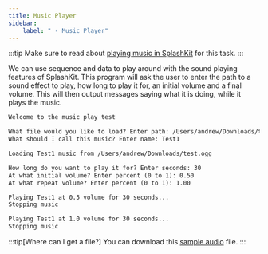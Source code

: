 ```yaml
---
title: Music Player
sidebar:
    label: " - Music Player"
---
```


:::tip
Make sure to read about [playing music in SplashKit](/book/part-1-instructions/1-sequence-and-data/2-trailside/11-3-audio) for this task.
:::

We can use sequence and data to play around with the sound playing features of SplashKit. This program will ask the user to enter the path to a sound effect to play, how long to play it for, an initial volume and a final volume. This will then output messages saying what it is doing, while it plays the music.

```txt
Welcome to the music play test

What file would you like to load? Enter path: /Users/andrew/Downloads/test.ogg
What should I call this music? Enter name: Test1

Loading Test1 music from /Users/andrew/Downloads/test.ogg

How long do you want to play it for? Enter seconds: 30
At what initial volume? Enter percent (0 to 1): 0.50
At what repeat volume? Enter percent (0 to 1): 1.00

Playing Test1 at 0.5 volume for 30 seconds...
Stopping music

Playing Test1 at 1.0 volume for 30 seconds...
Stopping music
```

:::tip[Where can I get a file?]
You can download this [sample audio](https://programmers.guide/resources/code-examples/part-0/hello-world-snippet-saddle-club.ogg) file.
:::